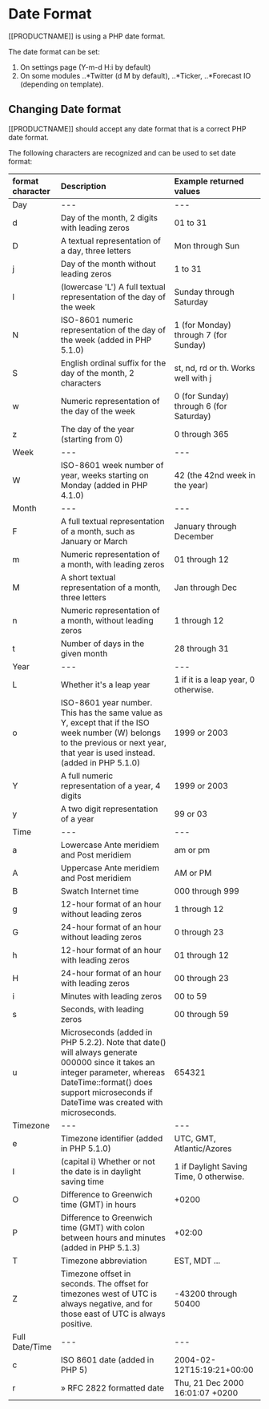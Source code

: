 <!--toc=advanced-->

# Date Format

[[PRODUCTNAME]] is using a PHP date format.

The date format can be set:
1. On settings page (Y-m-d H:i by default)
2. On some modules 
..*Twitter (d M by default), 
..*Ticker,
..*Forecast IO (depending on template).

## Changing Date format

[[PRODUCTNAME]] should accept any date format that is a correct PHP date format.

The following characters are recognized and can be used to set date format:

| format character	|  Description	|  Example returned values  |
| :------------- |:--------------| :------|
| Day |	--- |	---  |
| d |	Day of the month, 2 digits with leading zeros |	01 to 31 |
| D |	A textual representation of a day, three letters |	Mon through Sun |
| j |	Day of the month without leading zeros |	1 to 31 |
| l | (lowercase 'L')	A full textual representation of the day of the week |	Sunday through Saturday |
| N |	ISO-8601 numeric representation of the day of the week (added in PHP 5.1.0) |	1 (for Monday) through 7 (for Sunday) |
| S |	English ordinal suffix for the day of the month, 2 characters |	st, nd, rd or th. Works well with j |
| w |	Numeric representation of the day of the week | 	0 (for Sunday) through 6 (for Saturday) |
| z	| The day of the year (starting from 0) |	0 through 365 |
| Week |   ---	|  ---  |
| W | ISO-8601 week number of year, weeks starting on Monday (added in PHP 4.1.0) |    42 (the 42nd week in the year) |
| Month |  --- |  --- |
| F | A full textual representation of a month, such as January or March |	January through December |
| m	| Numeric representation of a month, with leading zeros |	01 through 12 |
| M	| A short textual representation of a month, three letters |	Jan through Dec |
| n	| Numeric representation of a month, without leading zeros |	1 through 12 |
| t	| Number of days in the given month |	28 through 31 |
| Year |	--- |	--- |
| L	| Whether it's a leap year |	1 if it is a leap year, 0 otherwise. |
| o	| ISO-8601 year number. This has the same value as Y, except that if the ISO week number (W) belongs to the previous or next year, that year is used instead. (added in PHP 5.1.0) | 	 1999 or 2003 |
| Y	| A full numeric representation of a year, 4 digits | 	 1999 or 2003 |
| y	| A two digit representation of a year |	 99 or 03 |
| Time |	--- |	--- |
| a	| Lowercase Ante meridiem and Post meridiem |	am or pm |
| A	| Uppercase Ante meridiem and Post meridiem |	AM or PM |
| B	| Swatch Internet time |	000 through 999 |
| g	| 12-hour format of an hour without leading zeros |	1 through 12 |
| G	| 24-hour format of an hour without leading zeros |	0 through 23 |
| h	| 12-hour format of an hour with leading zeros |	01 through 12 |
| H	| 24-hour format of an hour with leading zeros |	00 through 23 |
| i	| Minutes with leading zeros |	00 to 59 |
| s	| Seconds, with leading zeros |	00 through 59 |
| u	| Microseconds (added in PHP 5.2.2). Note that date() will always generate 000000 since it takes an integer parameter, whereas DateTime::format() does support microseconds if DateTime was created with microseconds. |	 654321 |
| Timezone |	--- |	--- |
| e	| Timezone identifier (added in PHP 5.1.0) | 	UTC, GMT, Atlantic/Azores |
| I | (capital i)	Whether or not the date is in daylight saving time | 	1 if Daylight Saving Time, 0 otherwise. |
| O	| Difference to Greenwich time (GMT) in hours |	 +0200 |
| P	| Difference to Greenwich time (GMT) with colon between hours and minutes (added in PHP 5.1.3) |	+02:00 |
| T	| Timezone abbreviation |	 EST, MDT ... |
| Z	| Timezone offset in seconds. The offset for timezones west of UTC is always negative, and for those east of UTC is always positive. |	-43200 through 50400
| Full Date/Time | 	--- |	--- |
| c |	ISO 8601 date (added in PHP 5) |	2004-02-12T15:19:21+00:00 |
| r |	» RFC 2822 formatted date |	 Thu, 21 Dec 2000 16:01:07 +0200 |




